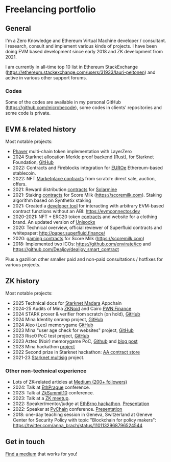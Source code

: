 # Freelancing portfolio

## General

I'm a Zero Knowledge and Ethereum Virtual Machine developer / consultant. I research, consult and implement various kinds of projects. I have been doing EVM based development since early 2018 and ZK development from 2021.

I am currently in all-time top 10 list in Ethereum StackExchange (https://ethereum.stackexchange.com/users/31933/lauri-peltonen) and active in various other support forums.

### Codes

Some of the codes are available in my personal GitHub (https://github.com/microbecode), some codes in clients' repositories and some code is private.

## EVM & related history

Most notable projects:

- [Phaver](https://phaver.com/) multi-chain token implementation with LayerZero
- 2024 Starknet allocation Merkle proof backend (Rust), for Starknet Foundation, [GitHub](https://github.com/starknetfndn/defispring/tree/main/backend)
- 2022: Contracts and Fireblocks integration for [EUROe](https://www.euroe.com/) Ethereum-based stablecoin.
- 2022: NFT [Marketplace contracts](https://gitlab.com/onpulse/nftonpulse/nftop-contracts) from scratch: direct sale, auction, offers.
- 2021: Reward distribution <a href='https://github.com/microbecode/Solarmine'>contracts</a> for <a href='http://solarminecoin.com/'>Solarmine</a>
- 2021: Staking <a href='https://github.com/microbecode/Score-Milk-staking'>contracts</a> for Score Milk (https://scoremilk.com). Staking algorithm based on Synthetix staking
- 2021: Created a <a href='https://github.com/microbecode/evm-connector'>developer tool</a> for interacting with arbitrary EVM-based contract functions without an ABI: https://evmconnector.dev
- 2020-2021: NFT + ERC20 token <a href='https://github.com/microbecode/DPriceBranding'>contracts</a> and website for a clothing brand. An updated version of <a href='https://defiprime.com/unisocks-explained'>Unisocks</a>
- 2020: Technical overview, official reviewer of Superfluid contracts and whitepaper: http://paper.superfluid.finance/
- 2020: <a href='https://github.com/microbecode/Score-Milk-token'>gaming contracts</a> for Score Milk (https://scoremilk.com)
- 2018: Implemented two ICOs: https://github.com/envirate/ico and https://github.com/Dealjoy/dealjoy_smart_contract

Plus a gazillion other smaller paid and non-paid consultations / hotfixes for various projects.

## ZK history

Most notable projects:

- 2025 Technical docs for [Starknet Madara](https://docs.madara.build/) Appchain
- 2024-25 Audits of Mina [ZKNoid](https://docs.zknoid.io/zkNoidAuditAug2024Final.pdf) and Cairo [PWN Finance](https://security.extropy.io/static/media/PWNFinance.ec89541dfbb52796f439.pdf)
- 2024 STARK prover & verifier from scratch (on hold), [GitHub](https://github.com/microbecode/stark-from-zero)
- 2024 Mina Identity onramp project, [GitHub](https://github.com/microbecode/zk-identity-onramp)
- 2024 Aleo (Leo) memorygame [GitHub](https://github.com/microbecode/zk-memorygame)
- 2023 Mina "user age check for websites" project, [GitHub](https://github.com/microbecode/zk-agecheck)
- 2023 Risc0 PoC test project, [GitHub](https://github.com/microbecode/zk-authorize)
- 2023 Aztec (Noir) memorygame PoC, [Github](https://github.com/eqlabs/aztec-memorygame) and [blog post](https://equilibrium.co/blog/aztec)
- 2023 Mina hackathon [project](https://github.com/microbecode/mina_devdao_hackathon)
- 2022 Second prize in Starknet hackathon: [AA contract store](https://github.com/team-brewery/wallet-app-store)
- 2021-23 [Starknet multisig](https://github.com/eqlabs/starknet-multisig) project.

### Other non-technical experience

- Lots of ZK-related articles at [Medium (200+ followers)](https://medium.com/@laurippeltonen)
- 2024: Talk at [EthPrague](https://www.youtube.com/watch?v=mtucno8c9MQ) conference.
- 2023: Talk at [ZkSummit10](https://www.youtube.com/watch?v=zC3uylrXAQ4) conference.
- 2023: Talk at a [ZK meetup](https://youtu.be/F7gPWpzVCD8).
- 2022: Speaker/mentor/judge at [EthBrno hackathon](https://ethbrno.cz). [Presentation](https://www.youtube.com/watch?v=3cYuBc3DAIg)
- 2022: Speaker at [PyChain](https://www.pychain.org/) conference. [Presentation](https://www.youtube.com/watch?v=yovqD0jtQSc)
- 2018: one-day teaching session in Geneva, Switzerland at Geneve Center for Security Policy with topic "Blockchain for policy makers": https://twitter.com/anna_brach/status/1101132968796524544

## Get in touch

[Find a medium](https://linktr.ee/lauripeltonen) that works for you!